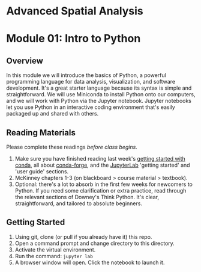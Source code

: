 # Advanced Spatial Analysis
# Module 01: Intro to Python

## Overview

In this module we will introduce the basics of Python, a powerful programming language for data analysis, visualization, and software development. It's a great starter language because its syntax is simple and straightforward. We will use Miniconda to install Python onto our computers, and we will work with Python via the Jupyter notebook. Jupyter notebooks let you use Python in an interactive coding environment that's easily packaged up and shared with others.

## Reading Materials

Please complete these readings *before class begins*.

  1. Make sure you have finished reading last week's [getting started with conda](https://conda.io/docs/user-guide/getting-started.html), all about [conda-forge](https://conda-forge.org/), and the [JupyterLab](https://jupyterlab.readthedocs.io) 'getting started' and 'user guide' sections.
  1. McKinney chapters 1-3 (on blackboard > course material > textbook).
  1. Optional: there's a lot to absorb in the first few weeks for newcomers to Python. If you need some clarification or extra practice, read through the relevant sections of Downey's Think Python. It's clear, straightforward, and tailored to absolute beginners.

## Getting Started
  
  1. Using git, clone (or pull if you already have it) this repo.
  1. Open a command prompt and change directory to this directory.
  1. Activate the virtual environment.
  1. Run the command: `jupyter lab`
  1. A browser window will open. Click the notebook to launch it.
